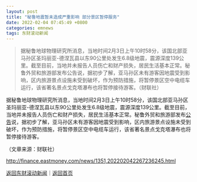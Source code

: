 ```yaml
---
layout: post
title: "秘鲁地震暂未造成严重影响 部分景区暂停服务"
date: 2022-02-04 07:45:49 +0800
categories: emnews
tags: 东财滚动新闻
---
```

> 据秘鲁地球物理研究所消息，当地时间2月3日上午10时58分，该国北部亚马孙区圣玛丽亚-德涅瓦县以东90公里处发生6.8级地震，震源深度139公里。截至目前，当地并未报告人员伤亡和财产损失，居民生活基本正常。秘鲁外贸和旅游部发布公告说，据初步了解，亚马孙区未有游客因地震受到影响，区内旅游景点设施未受到破坏，作为预防措施，将暂停景区空中电缆车运行，该省著名景点戈克塔瀑布也将暂停接待游客。（财联社）

<p>据秘鲁地球物理研究所消息，当地时间2月3日上午10时58分，该国北部亚马孙区圣玛丽亚-德涅瓦县以东90公里处发生6.8级地震，震源深度139公里。截至目前，当地并未报告人员伤亡和财产损失，居民生活基本正常。秘鲁外贸和旅游部发布<span id="Info.3332"><a href="http://data.eastmoney.com/notices/" class="infokey">公告</a></span>说，据初步了解，亚马孙区未有游客因地震受到影响，区内旅游景点设施未受到破坏，作为预防措施，将暂停景区空中电缆车运行，该省著名景点戈克塔瀑布也将暂停接待游客。</p><p class="em_media">（文章来源：财联社）</p>

<http://finance.eastmoney.com/news/1351,202202042267236245.html>

[返回东财滚动新闻](//finews.withounder.com/emnews/)｜[返回首页](//finews.withounder.com/)